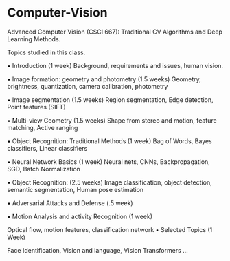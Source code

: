 # Computer-Vision
Advanced Computer Vision (CSCI 667): Traditional CV Algorithms and Deep Learning Methods.

Topics studied in this class.

• Introduction (1 week)
Background, requirements and issues, human vision.

• Image formation: geometry and photometry (1.5 weeks)
Geometry, brightness, quantization, camera calibration, photometry

• Image segmentation (1.5 weeks)
Region segmentation, Edge detection, Point features (SIFT)

• Multi-view Geometry (1.5 weeks)
Shape from stereo and motion, feature matching, Active ranging

• Object Recognition: Traditional Methods (1 week)
Bag of Words, Bayes classifiers, Linear classifiers

• Neural Network Basics (1 week)
Neural nets, CNNs, Backpropagation, SGD, Batch Normalization

• Object Recognition: (2.5 weeks)
Image classification, object detection, semantic segmentation, Human pose estimation

• Adversarial Attacks and Defense (.5 week)

• Motion Analysis and activity Recognition (1 week)

Optical flow, motion features, classification network
• Selected Topics (1 Week)

Face Identification, Vision and language, Vision Transformers …

